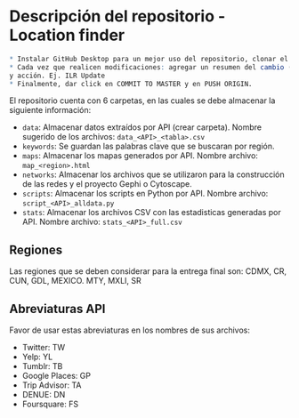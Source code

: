 # Descripción del repositorio - Location finder
```r
* Instalar GitHub Desktop para un mejor uso del repositorio, clonar el proyecto en una ruta local.
* Cada vez que realicen modificaciones: agregar un resumen del cambio (requerido) con sus iniciales 
y acción. Ej. ILR Update
* Finalmente, dar click en COMMIT TO MASTER y en PUSH ORIGIN.
```
El repositorio cuenta con 6 carpetas, en las cuales se debe almacenar la siguiente información:
* `data`: Almacenar datos extraídos por API (crear carpeta). Nombre sugerido de los archivos: `data_<API>_<tabla>.csv`
* `keywords`: Se guardan las palabras clave que se buscaran por región.
* `maps`: Almacenar los mapas generados por API. Nombre archivo: `map_<region>.html`
* `networks`: Almacenar los archivos que se utilizaron para la construcción de las redes y el proyecto Gephi o Cytoscape.
* `scripts`: Almacenar los scripts en Python por API. Nombre archivo: `script_<API>_alldata.py`
* `stats`: Almacenar los archivos CSV con las estadisticas generadas por API. Nombre archivo: `stats_<API>_full.csv`

## Regiones
Las regiones que se deben considerar para la entrega final son: CDMX, CR, CUN, GDL, MEXICO. MTY, MXLI, SR

## Abreviaturas API
Favor de usar estas abreviaturas en los nombres de sus archivos:
* Twitter: TW
* Yelp: YL
* Tumblr: TB
* Google Places: GP
* Trip Advisor: TA
* DENUE: DN
* Foursquare: FS
